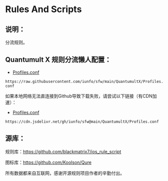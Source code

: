 # Rules And Scripts

## 说明：

分流规则。



## Quantumult X 规则分流懒人配置：

- [Profiles.conf](https://raw.githubusercontent.com/iunfo/sfw/main/QuantumultX/Profiles.conf)

```https://raw.githubusercontent.com/iunfo/sfw/main/QuantumultX/Profiles.conf```

如果本地网络无法直连接到Github导致下载失败，请尝试以下链接（有CDN加速）：

- [Profiles.conf](https://cdn.jsdelivr.net/gh/iunfo/sfw@main/QuantumultX/Profiles.conf)

```https://cdn.jsdelivr.net/gh/iunfo/sfw@main/QuantumultX/Profiles.conf```



## 源库：

规则库：https://github.com/blackmatrix7/ios_rule_script

图标库：https://github.com/Koolson/Qure



所有数据都来自互联网，感谢开源规则项目作者的辛勤付出。

